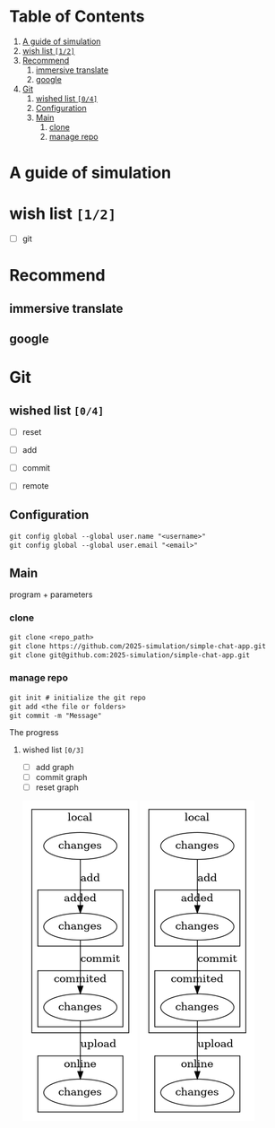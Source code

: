 
# Table of Contents

1.  [A guide of simulation](#orgb8c7a2a)
2.  [wish list <code>[1/2]</code>](#org7c2d1b6)
3.  [Recommend](#orgade91e9)
    1.  [immersive translate](#org8e4e5d4)
    2.  [google](#org4cb1bea)
4.  [Git](#org7a301b7)
    1.  [wished list <code>[0/4]</code>](#org35ab989)
    2.  [Configuration](#org08f45f8)
    3.  [Main](#orga45e5a7)
        1.  [clone](#org45761a1)
        2.  [manage repo](#org457bf75)


<a id="orgb8c7a2a"></a>

# A guide of simulation


<a id="org7c2d1b6"></a>

# wish list <code>[1/2]</code>

-   [ ] git


<a id="orgade91e9"></a>

# Recommend


<a id="org8e4e5d4"></a>

## immersive translate


<a id="org4cb1bea"></a>

## google


<a id="org7a301b7"></a>

# Git


<a id="org35ab989"></a>

## wished list <code>[0/4]</code>

-   [ ] reset
-   [ ] add
-   [ ] commit
-   [ ] remote


<a id="org08f45f8"></a>

## Configuration

    git config global --global user.name "<username>"
    git config global --global user.email "<email>"


<a id="orga45e5a7"></a>

## Main

program + parameters


<a id="org45761a1"></a>

### clone

    git clone <repo_path>
    git clone https://github.com/2025-simulation/simple-chat-app.git
    git clone git@github.com:2025-simulation/simple-chat-app.git


<a id="org457bf75"></a>

### manage repo

    git init # initialize the git repo
    git add <the file or folders>
    git commit -m "Message"

The progress

1.  wished list <code>[0/3]</code>

    -   [ ] add graph
    -   [ ] commit graph
    -   [ ] reset graph
    
    ![img](./images/git-local.png)
    ![img](./images/git-local.png)

